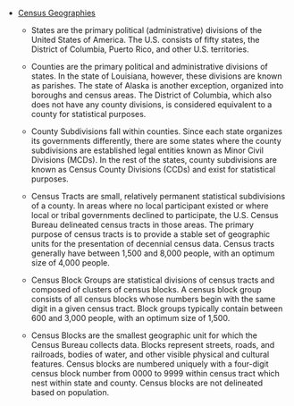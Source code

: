 * [Census Geographies](https://www.socialexplorer.com/help/faq/knowledge-base/geographies)

  * States are the primary political (administrative) divisions of the United
    States of America. The U.S. consists of fifty states, the District of
    Columbia, Puerto Rico, and other U.S. territories.

  * Counties are the primary political and administrative divisions of states. In
    the state of Louisiana, however, these divisions are known as parishes. The
    state of Alaska is another exception, organized into boroughs and census
    areas. The District of Columbia, which also does not have any county
    divisions, is considered equivalent to a county for statistical purposes.

  * County Subdivisions fall within counties. Since each state organizes its
    governments differently, there are some states where the county subdivisions
    are established legal entities known as Minor Civil Divisions (MCDs). In the
    rest of the states, county subdivisions are known as Census County Divisions
    (CCDs) and exist for statistical purposes.

  * Census Tracts are small, relatively permanent statistical subdivisions of a
    county. In areas where no local participant existed or where local or tribal
    governments declined to participate, the U.S. Census Bureau delineated census
    tracts in those areas. The primary purpose of census tracts is to provide a
    stable set of geographic units for the presentation of decennial census data.
    Census tracts generally have between 1,500 and 8,000 people, with an optimum
    size of 4,000 people. 

  * Census Block Groups are statistical divisions of census tracts and composed
    of clusters of census blocks. A census block group consists of all census
    blocks whose numbers begin with the same digit in a given census tract. Block
    groups typically contain between 600 and 3,000 people, with an optimum size
    of 1,500.

  * Census Blocks are the smallest geographic unit for which the Census Bureau
    collects data. Blocks represent streets, roads, and railroads, bodies of
    water, and other visible physical and cultural features. Census blocks are
    numbered uniquely with a four-digit census block number from 0000 to 9999
    within census tract which nest within state and county. Census blocks are not
    delineated based on population.
